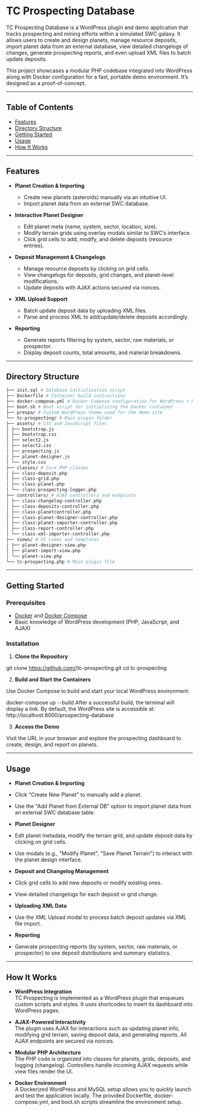 # TC Prospecting Database

TC Prospecting Database is a WordPress plugin and demo application that tracks prospecting and mining efforts within a simulated SWC galaxy. It allows users to create and design planets, manage resource deposits, import planet data from an external database, view detailed changelogs of changes, generate prospecting reports, and even upload XML files to batch update deposits.

This project showcases a modular PHP codebase integrated into WordPress along with Docker configuration for a fast, portable demo environment. It’s designed as a proof-of-concept.

---

## Table of Contents

- [Features](#features)
- [Directory Structure](#directory-structure)
- [Getting Started](#getting-started)
- [Usage](#usage)
- [How It Works](#how-it-works)

---

## Features

- **Planet Creation & Importing**  
  - Create new planets (asteroids) manually via an intuitive UI.
  - Import planet data from an external SWC database.

- **Interactive Planet Designer**  
  - Edit planet meta (name, system, sector, location, size).
  - Modify terrain grids using overlay modals similar to SWC’s interface.
  - Click grid cells to add, modify, and delete deposits (resource entries).

- **Deposit Management & Changelogs**  
  - Manage resource deposits by clicking on grid cells.
  - View changelogs for deposits, grid changes, and planet-level modifications.
  - Update deposits with AJAX actions secured via nonces.

- **XML Upload Support**  
  - Batch update deposit data by uploading XML files.
  - Parse and process XML to add/update/delete deposits accordingly.

- **Reporting**  
  - Generate reports filtering by system, sector, raw materials, or prospector.
  - Display deposit counts, total amounts, and material breakdowns.

---

## Directory Structure

```bash
├── init.sql # Database initialization script
├── Dockerfile # Container build instructions
├── docker-compose.yml # Docker Compose configuration for WordPress + MySQL
├── boot.sh # Boot script for initializing the Docker container
├── prespa/ # Custom WordPress theme used for the demo site
└── tc-prospecting/ # Main plugin folder
├── assets/ # CSS and JavaScript files
│ ├── bootstrap.js
│ ├── bootstrap.css
│ ├── select2.js
│ ├── select2.css
│ ├── prospecting.js
│ ├── planet-designer.js
│ └── style.css
├── classes/ # Core PHP classes
│ ├── class-deposit.php
│ ├── class-grid.php
│ ├── class-planet.php
│ └── class-prospecting-logger.php
├── controllers/ # AJAX controllers and endpoints
│ ├── class-changelog-controller.php
│ ├── class-deposits-controller.php
│ ├── class-planetcontroller.php
│ ├── class-planet-designer-controller.php
│ ├── class-planet-importer-controller.php
│ ├── class-report-controller.php
│ └── class-xml-importer-controller.php
├── views/ # UI views and templates
│ ├── planet-designer-view.php
│ ├── planet-import-view.php
│ └── planet-view.php
└── tc-prospecting.php # Main plugin file
```
---

## Getting Started

### Prerequisites

- [Docker](https://www.docker.com/) and [Docker Compose](https://docs.docker.com/compose/)
- Basic knowledge of WordPress development (PHP, JavaScript, and AJAX)

### Installation

1. **Clone the Repository**

git clone https://github.com/<your-username>/tc-prospecting.git
cd tc-prospecting


2. **Build and Start the Containers**

Use Docker Compose to build and start your local WordPress environment:

docker-compose up --build
After a successful build, the terminal will display a link. By default, the WordPress site is accessible at:
http://localhost:8000/prospecting-database

3. **Access the Demo**

Visit the URL in your browser and explore the prospecting dashboard to create, design, and report on planets.

---

## Usage

- **Planet Creation & Importing**  
- Click "Create New Planet" to manually add a planet.
- Use the "Add Planet from External DB" option to import planet data from an external SWC database table.

- **Planet Designer**  
- Edit planet metadata, modify the terrain grid, and update deposit data by clicking on grid cells.
- Use modals (e.g., "Modify Planet", "Save Planet Terrain") to interact with the planet design interface.

- **Deposit and Changelog Management**  
- Click grid cells to add new deposits or modify existing ones.
- View detailed changelogs for each deposit or grid change.

- **Uploading XML Data**  
- Use the XML Upload modal to process batch deposit updates via XML file import.

- **Reporting**  
- Generate prospecting reports (by system, sector, raw materials, or prospector) to see deposit distributions and summary statistics.

---


## How It Works

- **WordPress Integration**  
TC Prospecting is implemented as a WordPress plugin that enqueues custom scripts and styles. It uses shortcodes to insert its dashboard into WordPress pages.

- **AJAX-Powered Interactivity**  
The plugin uses AJAX for interactions such as updating planet info, modifying grid terrain, saving deposit data, and generating reports. All AJAX endpoints are secured via nonces.

- **Modular PHP Architecture**  
The PHP code is organized into classes for planets, grids, deposits, and logging (changelog). Controllers handle incoming AJAX requests while view files render the UI.

- **Docker Environment**  
A Dockerized WordPress and MySQL setup allows you to quickly launch and test the application locally. The provided Dockerfile, docker-compose.yml, and boot.sh scripts streamline the environment setup.
